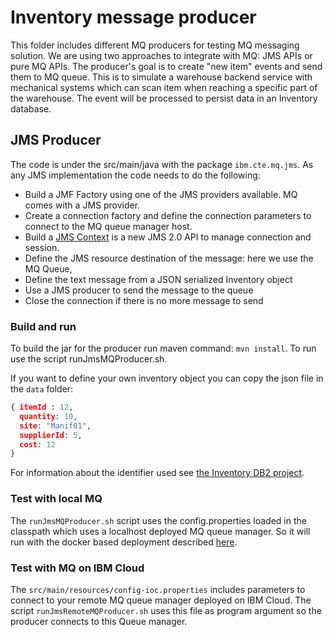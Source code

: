 # Inventory message producer

This folder includes different MQ producers for testing MQ messaging solution. We are using two approaches to integrate with MQ: JMS APIs or pure MQ APIs.
The producer's goal is to create "new item" events and send them to MQ queue. This is to simulate a warehouse backend service with mechanical systems which can scan item when reaching a specific part of the warehouse. The event will be processed to persist data in an Inventory database.

## JMS Producer

The code is under the src/main/java with the package `ibm.cte.mq.jms`. As any JMS implementation the code needs to do the following:

* Build a JMF Factory using one of the JMS providers available. MQ comes with a JMS provider.
* Create a connection factory and define the connection parameters to connect to the MQ queue manager host.
* Build a [JMS Context](https://docs.oracle.com/javaee/7/api/javax/jms/JMSContext.html) is a new JMS 2.0 API to manage connection and session. 
* Define the JMS resource destination of the message: here we use the MQ Queue,
* Define the text message from a JSON serialized Inventory object
* Use a JMS producer to send the message to the queue
* Close the connection if there is no more message to send

### Build and run

To build the jar for the producer run maven command: `mvn install`. To run use the script runJmsMQProducer.sh.

If you want to define your own inventory object you can copy the json file in the `data` folder:

```json
{ itemId : 12,
  quantity: 10,
  site: "Manif01",
  supplierId: 5,
  cost: 12
}
```

For information about the identifier used see [the Inventory DB2 project](https://github.com/ibm-cloud-architecture/refarch-integration-inventory-db2).

### Test with local MQ

The `runJmsMQProducer.sh` script uses the config.properties loaded in the classpath which uses a localhost deployed MQ queue manager. So it will run with the docker based deployment described [here](../docker/README.md).

### Test with MQ on IBM Cloud 

The `src/main/resources/config-ioc.properties` includes parameters to connect to your remote MQ queue manager deployed on IBM Cloud. The script `runJmsRemoteMQProducer.sh` uses this file as program argument so the producer connects to this Queue manager. 